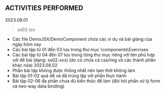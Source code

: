 ## ACTIVITIES PERFORMED

2023.08.01

> ss02-jsx

- Các file DemoJSX/DemoComponent chứa các ví dụ và bài giảng của ngày hôm nay
- Các bài tập từ 01 đến 03 lưu trong thư mục \components\Exercises
- Các bài tập từ 04 đến 07 lưu trong từng thư mục riêng với tên phù hợp với đề bài (dạng: ss02-xxx) (do có chứa cả css/img và các thành phần khác nữa)
  2023.08.02
- Phần bài tập không được thống nhất nên tạm thời không làm
- Bài tập 01-02 quá dễ và đã trùng lặp với phần thực hành
- Bài tập 02-06 đa phần chưa đủ kiến thức để làm (đòi hỏi phần xử lý form và two-way data binding)
